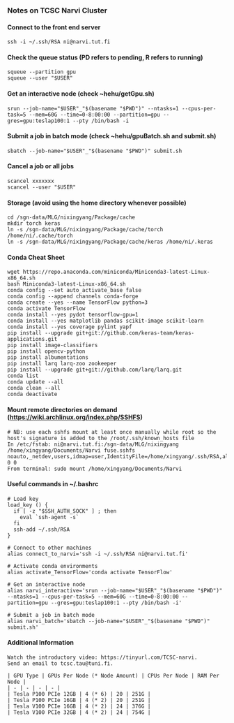 ### Notes on TCSC Narvi Cluster

#### Connect to the front end server
```plaintext
ssh -i ~/.ssh/RSA ni@narvi.tut.fi
```

#### Check the queue status (PD refers to pending, R refers to running)
```plaintext
squeue --partition gpu
squeue --user "$USER"
```

#### Get an interactive node (check ~hehu/getGpu.sh)
```plaintext
srun --job-name="$USER"_"$(basename "$PWD")" --ntasks=1 --cpus-per-task=5 --mem=60G --time=0-8:00:00 --partition=gpu --gres=gpu:teslap100:1 --pty /bin/bash -i
```

#### Submit a job in batch mode (check ~hehu/gpuBatch.sh and submit.sh)
```plaintext
sbatch --job-name="$USER"_"$(basename "$PWD")" submit.sh
```

#### Cancel a job or all jobs
```plaintext
scancel xxxxxxx
scancel --user "$USER"
```

#### Storage (avoid using the home directory whenever possible)
```plaintext
cd /sgn-data/MLG/nixingyang/Package/cache
mkdir torch keras
ln -s /sgn-data/MLG/nixingyang/Package/cache/torch /home/ni/.cache/torch
ln -s /sgn-data/MLG/nixingyang/Package/cache/keras /home/ni/.keras
```

#### Conda Cheat Sheet
```plaintext
wget https://repo.anaconda.com/miniconda/Miniconda3-latest-Linux-x86_64.sh
bash Miniconda3-latest-Linux-x86_64.sh
conda config --set auto_activate_base false
conda config --append channels conda-forge
conda create --yes --name TensorFlow python=3
conda activate TensorFlow
conda install --yes pydot tensorflow-gpu=1
conda install --yes matplotlib pandas scikit-image scikit-learn
conda install --yes coverage pylint yapf
pip install --upgrade git+git://github.com/keras-team/keras-applications.git
pip install image-classifiers
pip install opencv-python
pip install albumentations
pip install larq larq-zoo zookeeper
pip install --upgrade git+git://github.com/larq/larq.git
conda list
conda update --all
conda clean --all
conda deactivate
```

#### Mount remote directories on demand (https://wiki.archlinux.org/index.php/SSHFS)
```plaintext
# NB: use each sshfs mount at least once manually while root so the host's signature is added to the /root/.ssh/known_hosts file
In /etc/fstab: ni@narvi.tut.fi:/sgn-data/MLG/nixingyang /home/xingyang/Documents/Narvi fuse.sshfs noauto,_netdev,users,idmap=user,IdentityFile=/home/xingyang/.ssh/RSA,allow_other,reconnect,follow_symlinks 0 0
From terminal: sudo mount /home/xingyang/Documents/Narvi
```

#### Useful commands in ~/.bashrc
```plaintext
# Load key
load_key () {
  if [ -z "$SSH_AUTH_SOCK" ] ; then
    eval `ssh-agent -s`
  fi
  ssh-add ~/.ssh/RSA
}

# Connect to other machines
alias connect_to_narvi='ssh -i ~/.ssh/RSA ni@narvi.tut.fi'

# Activate conda environments
alias activate_TensorFlow='conda activate TensorFlow'

# Get an interactive node
alias narvi_interactive='srun --job-name="$USER"_"$(basename "$PWD")" --ntasks=1 --cpus-per-task=5 --mem=60G --time=0-8:00:00 --partition=gpu --gres=gpu:teslap100:1 --pty /bin/bash -i'

# Submit a job in batch mode
alias narvi_batch='sbatch --job-name="$USER"_"$(basename "$PWD")" submit.sh'
```

#### Additional Information
```plaintext
Watch the introductory video: https://tinyurl.com/TCSC-narvi.
Send an email to tcsc.tau@tuni.fi.

| GPU Type | GPUs Per Node (* Node Amount) | CPUs Per Node | RAM Per Node |
| - | - | - | - |
| Tesla P100 PCIe 12GB | 4 (* 6) | 20 | 251G |
| Tesla P100 PCIe 16GB | 4 (* 2) | 20 | 251G |
| Tesla V100 PCIe 16GB | 4 (* 2) | 24 | 376G |
| Tesla V100 PCIe 32GB | 4 (* 2) | 24 | 754G |
```
